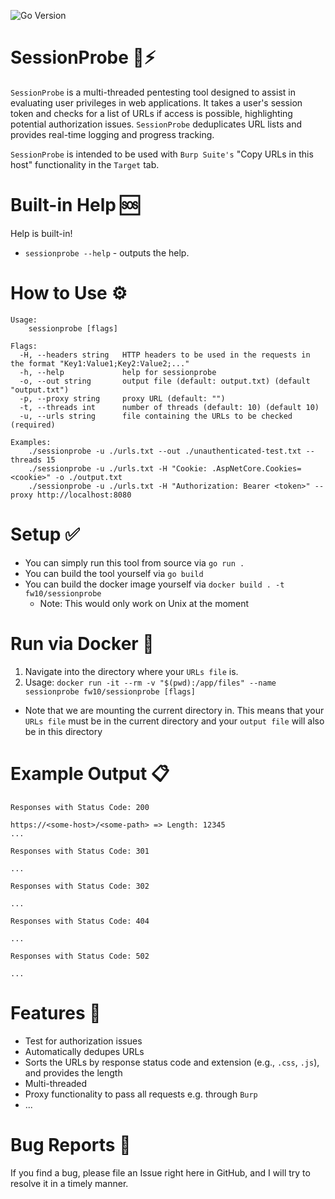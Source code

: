 ![Go Version](https://img.shields.io/github/go-mod/go-version/fw10/sessionprobe)

# SessionProbe 🚀⚡

`SessionProbe` is a multi-threaded pentesting tool designed to assist in evaluating user privileges in web applications. It takes a user's session token and checks for a list of URLs if access is possible, highlighting potential authorization issues. `SessionProbe` deduplicates URL lists and provides real-time logging and progress tracking.

`SessionProbe` is intended to be used with `Burp Suite's` "Copy URLs in this host" functionality in the `Target` tab. 

# Built-in Help 🆘

Help is built-in!

- `sessionprobe --help` - outputs the help.

# How to Use ⚙

```text
Usage:
    sessionprobe [flags]

Flags:
  -H, --headers string   HTTP headers to be used in the requests in the format "Key1:Value1;Key2:Value2;..."
  -h, --help             help for sessionprobe
  -o, --out string       output file (default: output.txt) (default "output.txt")
  -p, --proxy string     proxy URL (default: "")
  -t, --threads int      number of threads (default: 10) (default 10)
  -u, --urls string      file containing the URLs to be checked (required)

Examples:
    ./sessionprobe -u ./urls.txt --out ./unauthenticated-test.txt --threads 15
    ./sessionprobe -u ./urls.txt -H "Cookie: .AspNetCore.Cookies=<cookie>" -o ./output.txt
    ./sessionprobe -u ./urls.txt -H "Authorization: Bearer <token>" --proxy http://localhost:8080
```

# Setup ✅

- You can simply run this tool from source via `go run .` 
- You can build the tool yourself via `go build`
- You can build the docker image yourself via `docker build . -t fw10/sessionprobe`
  - Note: This would only work on Unix at the moment

# Run via Docker 🐳

1. Navigate into the directory where your `URLs file` is.
2. Usage: `docker run -it --rm -v "$(pwd):/app/files" --name sessionprobe fw10/sessionprobe [flags]`
  - Note that we are mounting the current directory in. This means that your `URLs file` must be in the current directory and your `output file` will also be in this directory

# Example Output 📋

```
Responses with Status Code: 200

https://<some-host>/<some-path> => Length: 12345
...

Responses with Status Code: 301

...

Responses with Status Code: 302

...

Responses with Status Code: 404

...

Responses with Status Code: 502

...

```

# Features 🔎 

- Test for authorization issues
- Automatically dedupes URLs
- Sorts the URLs by response status code and extension (e.g., `.css`, `.js`), and provides the length
- Multi-threaded
- Proxy functionality to pass all requests e.g. through `Burp`
- ...

# Bug Reports 🐞

If you find a bug, please file an Issue right here in GitHub, and I will try to resolve it in a timely manner.

